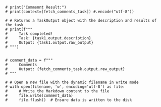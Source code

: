     
    # print("Commennt Result:")
    # print(context=[fetch_comments_task]) #.encode("utf-8"))
    
    # # Returns a TaskOutput object with the description and results of the task
    # print(f"""
    #     Task completed!
    #     Task: {task1.output.description}
    #     Output: {task1.output.raw_output}
    # """)

    
    # comment_data = f"""
    #     Comments
    #     Output: {fetch_comments_task.output.raw_output}
    # """

    # # Open a new file with the dynamic filename in write mode
    # with open(filename, 'w', encoding='utf-8') as file:
    #     # Write the Markdown content to the file
    #     file.write(comment_data)
    #     file.flush()  # Ensure data is written to the disk

